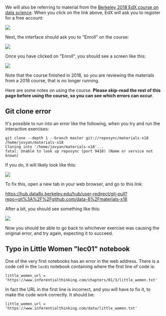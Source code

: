 We will also be referring to material from the [Berkeley 2018 EdX course on
data
science](https://courses.edx.org/courses/course-v1:BerkeleyX+Data8.1x+1T2018/course).
When you click on the link above, EdX will ask you to register for a free account:

![](../file_contents/course%20files/images/data8x_register.png)

Next, the interface should ask you to "Enroll" on the course:

![](../file_contents/course%20files/images/data8x_enroll.png)

Once you have clicked on "Enroll", you should see a screen like this:

![](../file_contents/course%20files/images/data8x_initial.png)

Note that the course finished in 2018, so you are reviewing the materials from a 2018 course, that is no longer running.

Here are some notes on using the course.  **Please skip-read the rest of this
page before using the course, so you can see which errors can occur**.

## Git clone error

It's possible to run into an error like the following, when you try and run the interactive exercises:

```
git clone --depth 1 --branch master git://reposync/materials-x18
/home/jovyan/materials-x18
Cloning into '/home/jovyan/materials-x18'...
fatal: Unable to look up reposync (port 9418) (Name or service not known)
```

If you do, it will likely look like this:

![](../file_contents/course%20files/images/data8x_error.png)

To fix this, open a new tab in your web browser, and go to this link:

<https://hub.data8x.berkeley.edu/hub/user-redirect/git-pull?repo=git%3A%2F%2Fgithub.com/data-8%2Fmaterials-x18>

After a bit, you should see something like this:

![](../file_contents/course%20files/images/data8x_materials.png)

Now you should be able to go back to whichever exercise was causing the
original error, and try again, expecting it to succeed.

## Typo in Little Women "lec01" notebook

One of the very first notebooks has an error in the web address.  There is a code cell in the `lec01` notebook containing where the first line of code is:

```
little_women_url = 'https://www.inferentialthinking.com/chapters/01/3/little_women.txt'
```

In fact the URL in the first line is incorrect, and you will have to fix it, to make the code work correctly.  It should be:

```
little_women_url = 'https://www.inferentialthinking.com/data/little_women.txt'
```
